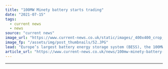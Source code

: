 ```yaml
---
title: "100MW Minety battery starts trading"
date: "2021-07-15"
tags: 
  - current news
  - news
source: "current news"
image_url: "https://www.current-news.co.uk/static/images/_400x400_crop_center-center/Minety-battery-site-in-Wiltshire-credit-Shell-Energy-Europe.JPG"
image_fp: "/assets/img/post_thumbnails/52.JPG"
lead: "​Europe’s largest battery energy storage system (BESS), the 100MW Minety site, is now fully operation Shell Energy has announced."
article_url: "https://www.current-news.co.uk/news/100mw-minety-battery-starts-trading?utm_source=rss-feeds&utm_medium=rss&utm_campaign=rss"
---
```


---
